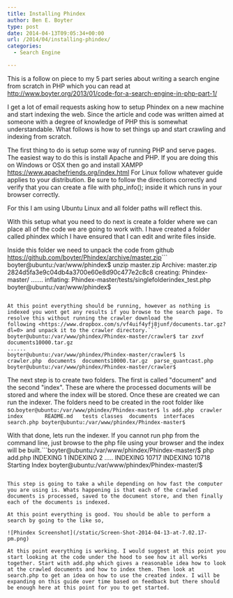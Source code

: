 ```yaml
---
title: Installing Phindex
author: Ben E. Boyter
type: post
date: 2014-04-13T09:05:34+00:00
url: /2014/04/installing-phindex/
categories:
  - Search Engine

---
```

This is a follow on piece to my 5 part series about writing a search engine from scratch in PHP which you can read at <http://www.boyter.org/2013/01/code-for-a-search-engine-in-php-part-1/>

I get a lot of email requests asking how to setup Phindex on a new machine and start indexing the web. Since the article and code was written aimed at someone with a degree of knowledge of PHP this is somewhat understandable. What follows is how to set things up and start crawling and indexing from scratch.

The first thing to do is setup some way of running PHP and serve pages. The easiest way to do this is install Apache and PHP. If you are doing this on Windows or OSX then go and install XAMPP <https://www.apachefriends.org/index.html> For Linux follow whatever guide applies to your distribution. Be sure to follow the directions correctly and verify that you can create a file with php_info(); inside it which runs in your browser correctly.

For this I am using Ubuntu Linux and all folder paths will reflect this.

With this setup what you need to do next is create a folder where we can place all of the code we are going to work with. I have created a folder called phindex which I have ensured that I can edit and write files inside.

Inside this folder we need to unpack the code from github <https://github.com/boyter/Phindex/archive/master.zip>```
boyter@ubuntu:/var/www/phindex$ unzip master.zip
Archive:  master.zip
2824d5fa3e9c04db4a3700e60e8d90c477e2c8c8
   creating: Phindex-master/
.......
  inflating: Phindex-master/tests/singlefolderindex_test.php
boyter@ubuntu:/var/www/phindex$

```

At this point everything should be running, however as nothing is indexed you wont get any results if you browse to the search page. To resolve this without running the crawler download the following <https://www.dropbox.com/s/vf4uif4yfj8junf/documents.tar.gz?dl=0> and unpack it to the crawler directory.```
boyter@ubuntu:/var/www/phindex/Phindex-master/crawler$ tar zxvf documents10000.tar.gz
......
boyter@ubuntu:/var/www/phindex/Phindex-master/crawler$ ls
crawler.php  documents  documents10000.tar.gz  parse_quantcast.php
boyter@ubuntu:/var/www/phindex/Phindex-master/crawler$
```

The next step is to create two folders. The first is called "document" and the second "index". These are where the processed documents will be stored and where the index will be stored. Once these are created we can run the indexer. The folders need to be created in the root folder like so.```boyter@ubuntu:/var/www/phindex/Phindex-master$ ls
add.php  crawler    index       README.md   tests
classes  documents  interfaces  search.php
boyter@ubuntu:/var/www/phindex/Phindex-master$```

With that done, lets run the indexer. If you cannot run php from the command line, just browse to the php file using your browser and the index will be built.```boyter@ubuntu:/var/www/phindex/Phindex-master/$ php add.php
INDEXING 1
INDEXING 2
.....
INDEXING 10717
INDEXING 10718
Starting Index
boyter@ubuntu:/var/www/phindex/Phindex-master/$

```

This step is going to take a while depending on how fast the computer you are using is. Whats happening is that each of the crawled documents is processed, saved to the document store, and then finally each of the documents is indexed.

At this point everything is good. You should be able to perform a search by going to the like so,

![Phindex Screenshot](/static/Screen-Shot-2014-04-13-at-7.02.17-pm.png)

At this point everything is working. I would suggest at this point you start looking at the code under the hood to see how it all works together. Start with add.php which gives a reasonable idea how to look at the crawled documents and how to index them. Then look at search.php to get an idea on how to use the created index. I will be expanding on this guide over time based on feedback but there should be enough here at this point for you to get started.
